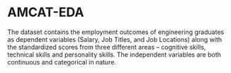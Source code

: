 # AMCAT-EDA
The dataset contains the employment outcomes of engineering graduates as dependent variables (Salary, Job Titles, and Job Locations) along with the standardized scores from three different areas – cognitive skills, technical skills and personality skills. The independent variables are both continuous and categorical in nature. 

